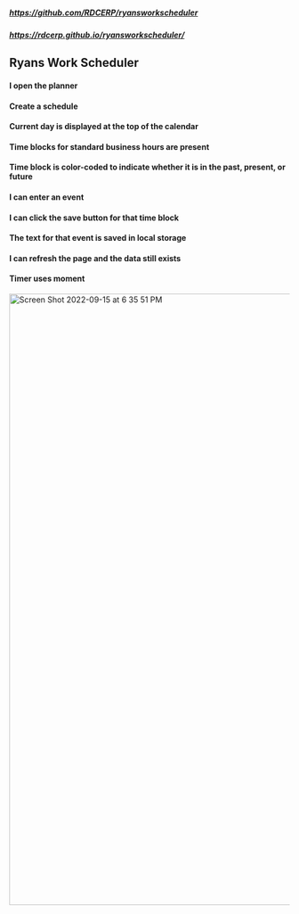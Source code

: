 ##### https://github.com/RDCERP/ryansworkscheduler
##### https://rdcerp.github.io/ryansworkscheduler/


## Ryans Work Scheduler

#### I open the planner
#### Create a schedule
#### Current day is displayed at the top of the calendar
#### Time blocks for standard business hours are present
#### Time block is color-coded to indicate whether it is in the past, present, or future
#### I can enter an event
#### I can click the save button for that time block
#### The text for that event is saved in local storage
#### I can refresh the page and the data still exists
#### Timer uses moment


<img width="1097" alt="Screen Shot 2022-09-15 at 6 35 51 PM" src="https://user-images.githubusercontent.com/109607056/190526594-bc2e94b2-f7a5-473a-b54b-0888c8fe2b85.png">
